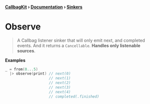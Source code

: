 #### [CallbagKit][Callbag] › [Documentation][Documentation] › [Sinkers][Sinkers]
# Observe
> A Callbag listener sinker that will only emit next, and completed events.
> And it returns a `Cancellable`. **Handles only listenable sources**.

**Examples**

```swift
_ = from(0...5)
  |> observe(print) // next(0)
                    // next(1)
                    // next(2)
                    // next(3)
                    // next(4)
                    // completed(.finished)
```

[Callbag]: <../../README.md> (Callbag)
[Documentation]: <../README.md> (Documentation)
[Sinkers]: <./README.md> (Sinkers)